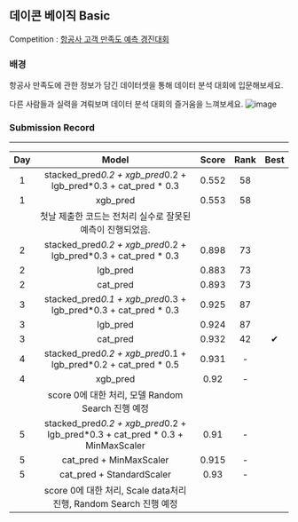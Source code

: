 ## 데이콘 베이직 Basic 

Competition : [항공사 고객 만족도 예측 경진대회](https://dacon.io/competitions/official/235871/overview/description)

###  배경


항공사 만족도에 관한 정보가 담긴 데이터셋을 통해 데이터 분석 대회에 입문해보세요.

다른 사람들과 실력을 겨뤄보며 데이터 분석 대회의 즐거움을 느껴보세요.
![image](https://user-images.githubusercontent.com/54428934/152941783-3a4dafca-de5b-4d9c-a32b-06fae275a80b.png)

### Submission Record
-----

| Day |    Model                                   | Score        | Rank                                      | Best |
| :---------:  | :-----------:                                | :-------------------:  |  :-------------------: | :-------------------: |
| 1             | stacked_pred*0.2 + xgb_pred*0.2 + lgb_pred*0.3 + cat_pred * 0.3              | 0.552           | 58           |   |
| 1             | xgb_pred            |0.553           | 58 |    |
||첫날 제출한 코드는 전처리 실수로 잘못된 예측이 진행되었음.||||
| 2             | stacked_pred*0.2 + xgb_pred*0.2 + lgb_pred*0.3 + cat_pred * 0.3              | 0.898           | 73           | |
| 2            |lgb_pred            | 0.883           | 73           |   |
| 2             |cat_pred           | 0.893           | 73           |  |
| 3             | stacked_pred*0.1 + xgb_pred*0.3 + lgb_pred*0.3 + cat_pred * 0.3              | 0.925           | 87           |   |
| 3            |lgb_pred            | 0.924           | 87           |  |
| 3             |cat_pred           | 0.932          | 42           |  ✔ |
| 4             | stacked_pred*0.2 + xgb_pred*0.1 + lgb_pred*0.2 + cat_pred * 0.5              | 0.931           | -           |   |
| 4            |xgb_pred            | 0.92           | -           |  |
||score 0에 대한 처리, 모델 Random Search 진행 예정 ||||
| 5             | stacked_pred*0.2 + xgb_pred*0.2 + lgb_pred*0.3 + cat_pred * 0.3 + MinMaxScaler              | 0.91           | -           |   |
| 5            |cat_pred + MinMaxScaler            | 0.915           | -           |  |
| 5            |cat_pred + StandardScaler           | 0.93           | -           |  |
||score 0에 대한 처리, Scale data처리 진행, Random Search 진행 예정 ||||
